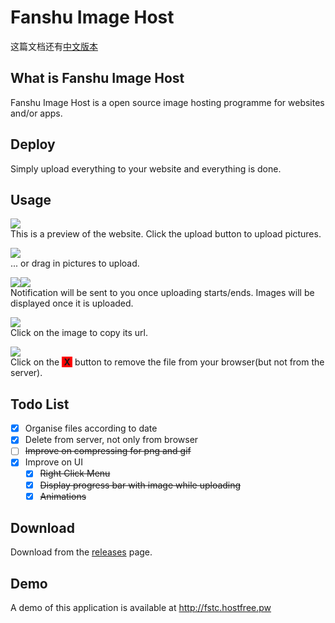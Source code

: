 # Fanshu Image Host
这篇文档还有[中文版本](Readme_zh.md)
## What is Fanshu Image Host
Fanshu Image Host is a open source image hosting programme for websites and/or apps.
##  Deploy
Simply upload everything to your website and everything is done.
## Usage
![](imgs/main.png)
<br>This is a preview of the website. Click the upload button to upload pictures.

![](imgs/drag_in.png)
<br>... or drag in pictures to upload.

![](imgs/start_uploading.png)![](imgs/upload_complete.png)
<br>Notification will be sent to you once uploading starts/ends. Images will be displayed once it is uploaded.

![](imgs/copy_url.png)
<br>Click on the image to copy its url.

![](imgs/delete.png)
<br>Click on the <b style="background-color:red">&nbsp;X&nbsp;</b> button to remove the file from your browser(but not from the server).

## Todo List
- [x] Organise files according to date
- [x] Delete from server, not only from browser
- [ ] ~~Improve on compressing for png and gif~~
- [x] Improve on UI
  - [x] ~~Right Click Menu~~
  - [x] ~~Display progress bar with image while uploading~~
  - [x] ~~Animations~~

## Download
Download from the [releases](https://github.com/fanshucoders/image-host/releases) page.
## Demo
A demo of this application is available at http://fstc.hostfree.pw
